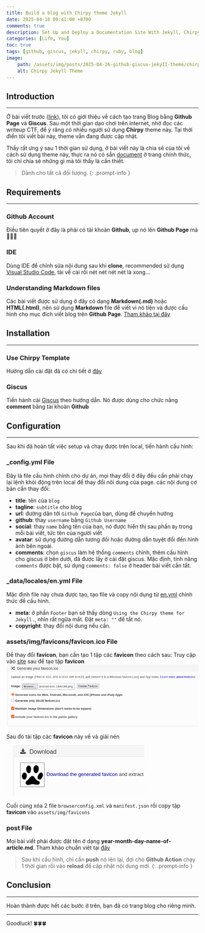 ```yaml
---
title: Build a blog with Chirpy theme Jekyll
date: 2025-04-16 09:41:00 +0700
comments: true
description: Set Up and Deploy a Documentation Site With Jekyll, Chirpy, Giscus
categories: [Life, You]
toc: true
tags: [github, giscus, jekyll, chirpy, ruby, blog]
image:
    path: /assets/img/posts/2025-04-26-github-giscus-jekyII-theme/chirpy.png
    alt: Chirpy Jekyll Theme
---
```


## Introduction
---
Ở bài viết trước ([link](https://waibui.github.io/posts/how-to-create-my-blog-website/)), tôi có giới thiệu về cách tạo trang Blog bằng **Github Page** và **Giscus**. Sau một thời gian dạo chơi trên internet, nhờ đọc các writeup CTF, để ý răng có nhiều người sử dụng **Chirpy** theme này. Tại thời điển tôi viết bài này, theme vẫn đang được cập nhật. 

Thấy rất ưng ý sau 1 thời gian sử dụng, ở bài viết này là chia sẻ của tôi về cách sử dụng theme này, thực ra nó có sẵn [document](https://chirpy.cotes.page/) ở trang chính thức, tôi chỉ chia sẽ những gì mà tôi thấy là cần thiết.

> Dành cho tất cả đối tượng.
{: .prompt-info }

## Requirements
---
### Github Account
Điều tiên quyết ở đây là phải có tài khoản **Github**, up nó lên **Github Page** mà 🤡🤡🤡

### IDE
Dùng IDE để chỉnh sửa nội dung sau khi **clone**, recommended sử dụng [Visual Studio Code](https://code.visualstudio.com/), tải về cài rồi nét nét nét nét là xong...

### Understanding Markdown files
Các bài viết được sử dụng ở đây có dạng **Markdown(.md)** hoặc **HTML(.html)**, nên sử dụng **Markdown** file để viết vì nó tiện và được cấu hình cho mục đích viết blog trên **Github Page**. [Tham khảo tại đây](https://markdownlivepreview.com/)

## Installation
---
### Use Chirpy Template
Hướng dẫn cài đặt đã có chi tiết ở [đây](https://chirpy.cotes.page/posts/getting-started/)

### Giscus
Tiến hành cài [Giscus](https://giscus.app/vi) theo hướng dẫn. Nó được dùng cho chức năng **comment** bằng tài khoản **Github**

## Configuration
---
Sau khi đã hoàn tất việc setup và chạy được trên local, tiến hành cấu hình:
### _config.yml File
Đây là file cấu hình chính cho dự án, mọi thay đổi ở đây đều cần phải chạy lại lệnh khỏi động trên local để thay đổi nôi dung của page. các nội dung cơ bản cần thay đổi:
* **title**: tên của `blog`
* **tagline**: `subtitle` cho blog
* **url**: đường dãn tới `Github Page`của bạn, dùng để chuyển hướng
* **github**: thay `username` bằng `Github Username` 
* **social**: thay `name` bằng tên của bạn, nó được hiển thị sau phần `By` trong mỗi bài viết, tức tên của người viết
* **avatar**: sử dụng đường dẫn tương đối hoặc đường dẫn tuyệt đối đến hình ảnh bên ngoài.
* **comments**: chọn `giscus` làm hệ thống `comments` chính, thêm cấu hình cho giscus ở bên dưới, đã được lấy ở cài đặt giscus. Mặc định, tính năng `comments` được bật, sử dụng `comments: false` ở header bài viết cần tắt.

### _data/locales/en.yml File
Mặc định file này chưa được tạo, tạo file và copy nội dụng từ [en.yml](https://github.com/cotes2020/jekyll-theme-chirpy/blob/master/_data/locales/en.yml) chỉnh thức để cấu hình.
* **meta**: ở phần `Footer` bạn sẽ thấy dòng `Using the Chirpy theme for Jekyll.`, nhìn rất ngữa mắt. Đặt `meta: ""` để tắt nó.
* **copyright**: thay đổi nội dung nếu cần.

### assets/img/favicons/favicon.ico File
Để thay đổi **favicon**, bạn cần tạo 1 tập các **favicon** theo cách sau:
Truy cập vào [site](https://www.favicon-generator.org/) sau để tạo tập **favicon**
![favicon](/assets/img/posts/2025-04-26-github-giscus-jekyII-theme/create_favicon.png)

Sau đó tải tập các **favicon** này về và giải nén

![Download favicon](/assets/img/posts/2025-04-26-github-giscus-jekyII-theme/download_favicon.png)

Cuối cùng xóa 2 file `browserconfig.xml` và `manifest.json` rồi copy tập **favicon** vào `assets/img/favicons`

### post File
Mọi bài viết phải được đặt tên ở dạng **year-month-day-name-of-article.md**. Tham khảo chuẩn viêt tại [đây](https://chirpy.cotes.page/posts/write-a-new-post/)

> Sau khi cấu hình, chỉ cần **push** nó lên lại, đợi cho **Github Action** chạy 1 thời gian rồi vào **reload** để cập nhật nội dung mới.
{: .prompt-info }

## Conclusion
---
Hoàn thành được hết các bước ở trên, bạn đã có trang blog cho riêng mình. 

---
Goodluck! 🍀🍀🍀